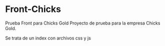 # Front-Chicks
Prueba Front para Chicks Gold
Proyecto de prueba para la empresa Chicks Gold.

Se trata de un index con archivos css y js
